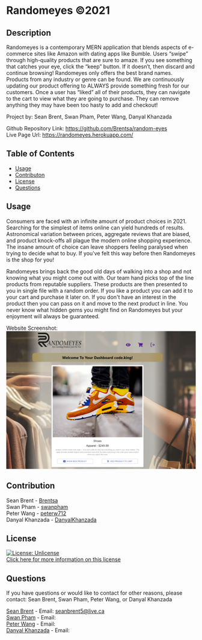 # Randomeyes ©2021 

## Description
Randomeyes is a contemporary MERN application that blends aspects of e-commerce sites like Amazon with dating apps like Bumble.  Users “swipe” through high-quality products that are sure to amaze. If you see something that catches your eye, click the “keep” button. If it doesn’t, then discard and continue browsing! Randomeyes only offers the best brand names. Products from any industry or genre can be found. We are continuously updating our product offering to ALWAYS provide something fresh for our customers. Once a user has “liked” all of their products, they can navigate to the cart to view what they are going to purchase. They can remove anything they may have been too hasty to add and checkout!<br> 

Project by: Sean Brent, Swan Pham, Peter Wang, Danyal Khanzada

Github Repository Link: https://github.com/Brentsa/random-eyes<br> 
Live Page Url: https://randomeyes.herokuapp.com/<br>

## Table of Contents
* [Usage](#usage)
* [Contributon](#contribution)
* [License](#license)
* [Questions](#questions)

## Usage 
Consumers are faced with an infinite amount of product choices in 2021. Searching for the simplest of items online can yield hundreds of results. Astronomical variation between prices, aggregate reviews that are biased, and product knock-offs all plague the modern online shopping experience. The insane amount of choice can leave shoppers feeling paralysed when trying to decide what to buy. If you've felt this way before then Randomeyes is the shop for you!<br> 

Randomeyes brings back the good old days of walking into a shop and not knowing what you might come out with. Our team hand picks top of the line products from reputable suppliers. These products are then presented to you in single file with a random order. If you like a product you can add it to your cart and purchase it later on. If you don't have an interest in the product then you can pass on it and move to the next product in line. You never know what hidden gems you might find on Randomeyes but your enjoyment will always be guaranteed.<br>

Website Screenshot:<br> 
![Webpage](./client/public/webpage.png)

## Contribution
Sean Brent - [Brentsa](https://github.com/Brentsa) <br>
Swan Pham - [swanpham]() <br>
Peter Wang - [peterw712]() <br>
Danyal Khanzada - [DanyalKhanzada]() <br>

## License
[![License: Unlicense](https://img.shields.io/badge/license-Unlicense-blue.svg)](http://unlicense.org/) <br>
[Click here for more information on this license](https://choosealicense.com/licenses/unlicense)

## Questions
If you have questions or would like to contact for other reasons, please contact:
Sean Brent, Swan Pham, Peter Wang, or Danyal Khanzada  

[Sean Brent](https://github.com/Brentsa) - Email: seanbrent5@live.ca <br>
[Swan Pham]() - Email:  <br>
[Peter Wang]() - Email: <br>
[Danyal Khanzada]() - Email: 

